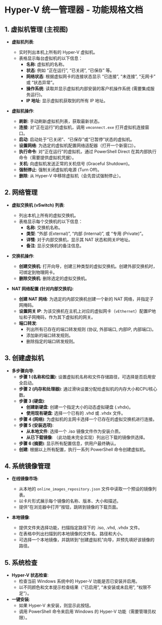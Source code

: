 # Hyper-V 统一管理器 - 功能规格文档

## 1. 虚拟机管理 (主视图)

- **虚拟机列表**:
  - 实时列出本机上所有的 Hyper-V 虚拟机。
  - 表格显示每台虚拟机的以下信息：
    - **名称**: 虚拟机的名称。
    - **状态**: 例如 “正在运行”, “已关闭”, “已保存” 等。
    - **网络状态**: 根据虚拟网卡的连接状态显示 “已连接”, “未连接”, “无网卡” 或 “状态异常”。
    - **操作系统**: 读取并显示虚拟机内部安装的客户机操作系统 (需要集成服务运行)。
    - **IP 地址**: 显示虚拟机获取到的所有 IP 地址。

- **虚拟机操作**:
  - **刷新**: 手动刷新虚拟机列表，获取最新状态。
  - **连接**: 对“正在运行”的虚拟机，调用 `vmconnect.exe` 打开虚拟机连接窗口。
  - **启动**: 启动处于“已关闭”、“已保存”或“已暂停”状态的虚拟机。
  - **设置网络**: 为选定的虚拟机配置网络适配器（打开一个新窗口）。
  - **执行命令**: 对“正在运行”的虚拟机，通过 PowerShell Direct 在其内部执行命令（需要提供虚拟机凭据）。
  - **关机**: 向虚拟机发送正常的关机信号 (Graceful Shutdown)。
  - **强制停止**: 强制关闭虚拟机电源 (Turn Off)。
  - **删除**: 从 Hyper-V 中移除虚拟机（会先尝试强制停止）。

## 2. 网络管理

- **虚拟交换机 (vSwitch) 列表**:
  - 列出本机上所有的虚拟交换机。
  - 表格显示每个交换机的以下信息：
    - **名称**: 交换机名称。
    - **类型**: “外部 (External)”, “内部 (Internal)”, 或 “专用 (Private)”。
    - **详情**: 对于内部交换机，显示其 NAT 状态和网关IP地址。
    - **备注**: 显示交换机的备注信息。

- **交换机操作**:
  - **创建交换机**: 打开向导，创建三种类型的虚拟交换机。创建外部交换机时，可绑定到物理网卡。
  - **删除交换机**: 删除选定的虚拟交换机。

- **NAT 网络配置 (针对内部交换机)**:
  - **创建 NAT 网络**: 为选定的内部交换机创建一个新的 NAT 网络，并指定子网掩码。
  - **设置网关 IP**: 为该交换机在主机上对应的虚拟网卡（`vEthernet`）配置IP地址和子网掩码，作为其下虚拟机的网关。
  - **端口转发**: 
    - 列出所有已存在的端口转发规则 (协议, 外部端口, 内部IP, 内部端口)。
    - 添加新的端口转发规则。
    - 删除指定的端口转发规则。

## 3. 创建虚拟机

- **多步骤向导**:
  - **步骤 1 (名称和位置)**: 设置虚拟机名称和文件存储路径，可选择是否启用安全启动。
  - **步骤 2 (内存和处理器)**: 通过滑块设置分配给虚拟机的内存大小和CPU核心数。
  - **步骤 3 (硬盘)**: 
    - **创建新硬盘**: 创建一个指定大小的动态虚拟硬盘 (.vhdx)。
    - **使用现有硬盘**: 选择一个已有的 .vhd 或 .vhdx 文件。
  - **步骤 4 (网络)**: 为虚拟机的主网卡选择一个已存在的虚拟交换机进行连接。
  - **步骤 5 (安装选项)**: 
    - **从本地文件**: 选择一个 .iso 镜像文件作为安装介质。
    - **从已下载镜像**: （此功能未完全实现）列出已下载的镜像供选择。
  - **步骤 6 (摘要)**: 显示所有配置信息，供用户最终确认。
  - **创建**: 根据以上所有配置，执行一系列 PowerShell 命令创建虚拟机。

## 4. 系统镜像管理

- **在线镜像市场**: 
  - 从本地的 `online_images_repository.json` 文件中读取一个预设的镜像列表。
  - 以卡片形式展示每个镜像的名称、版本、大小和描述。
  - 提供“在浏览器中打开”按钮，跳转到镜像的下载页面。

- **本地镜像**: 
  - 提供文件夹选择功能，扫描指定路径下的 .iso, .vhd, .vhdx 文件。
  - 在表格中列出扫描到的本地镜像的文件名、路径和大小。
  - 可选择一个本地镜像，并跳转到“创建虚拟机”向导，并预先填好该镜像的路径。

## 5. 系统检查

- **Hyper-V 状态检查**: 
  - 检查当前 Windows 系统中的 Hyper-V 功能是否已安装并启用。
  - 以不同颜色和文本提示检查结果（“已启用”, “未安装或未启用”, “权限不足”）。
- **一键安装**: 
  - 如果 Hyper-V 未安装，则显示此按钮。
  - 调用 PowerShell 命令来启用 Windows 的 Hyper-V 功能（需要管理员权限）。
